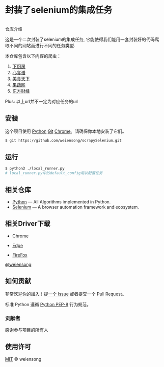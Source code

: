 # 封装了selenium的集成任务
<img src="https://img.shields.io/badge/python_-%3E%3D3.8-green" alt=""><img src="https://img.shields.io/badge/license_-MIT-green" alt=""><img src="https://img.shields.io/badge/pymysql-blue" alt=""><img src="https://img.shields.io/badge/Selenium-blue" alt="">


仓库介绍

这是一个二次封装了selenium的集成任务, 它能使得我们能用一套封装好的代码爬取不同的网站而进行不同的任务类型.

本仓库包含以下内容的爬虫：

1. [下厨房](https://www.xiachufang.com/) 
2. [心食谱](https://www.xinshipu.com/) 
3. [美食天下](https://www.meishichina.com/) 
4. [果蔬网](http://www.zggswmh.com/) 
5. [东方财经](https://www.eastmoney.com/) 

Plus: 以上url并不一定为对应任务的url

## 安装

这个项目使用 [Python](https://www.python.org/) [Git](https://git-scm.com/) [Chrome](https://www.google.com/chrome/)。请确保你本地安装了它们。

```sh
$ git https://github.com/weiensong/scrapySelenium.git
```

## 运行

```sh
$ python3 ./local_runner.py
# local_runner.py中的default_config用以配置任务
```

## 相关仓库

- [Python](https://github.com/TheAlgorithms/Python) — All Algorithms implemented in Python.
- [Selenium](https://github.com/SeleniumHQ/selenium) — A browser automation framework and ecosystem.

## 相关Driver下载

- [Chrome](https://chromedriver.chromium.org/downloads)

- [Edge](https://developer.microsoft.com/microsoft-edge/tools/webdriver/)

- [FireFox](https://github.com/mozilla/geckodriver/releases)

[@weiensong](https://github.com/weiensong)

## 如何贡献

非常欢迎你的加入！[提一个 Issue](https://github.com/weiensong/scrapySelenium/issues) 或者提交一个 Pull Request。


标准 Python 遵循 [Python PEP-8](https://peps.python.org/pep-0008/) 行为规范。

### 贡献者

感谢参与项目的所有人


## 使用许可

[MIT](LICENSE) © weiensong


